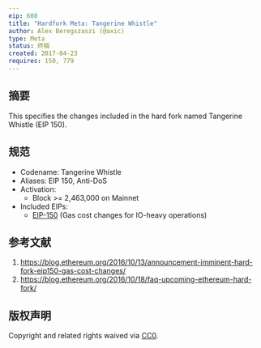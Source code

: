 ```yaml
---
eip: 608
title: "Hardfork Meta: Tangerine Whistle"
author: Alex Beregszaszi (@axic)
type: Meta
status: 终稿
created: 2017-04-23
requires: 150, 779
---
```


## 摘要

This specifies the changes included in the hard fork named Tangerine Whistle (EIP 150).

## 规范

- Codename: Tangerine Whistle
- Aliases: EIP 150, Anti-DoS
- Activation:
  - Block >= 2,463,000 on Mainnet
- Included EIPs:
  - [EIP-150](./eip-150.md) (Gas cost changes for IO-heavy operations)

## 参考文献

1. https://blog.ethereum.org/2016/10/13/announcement-imminent-hard-fork-eip150-gas-cost-changes/
2. https://blog.ethereum.org/2016/10/18/faq-upcoming-ethereum-hard-fork/

## 版权声明

Copyright and related rights waived via [CC0](../LICENSE.md).
